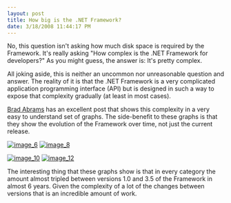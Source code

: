 ```yaml
---
layout: post
title: How big is the .NET Framework?
date: 3/18/2008 11:44:17 PM
---
```


No, this question isn't asking how much disk space is required by the Framework. It's really asking "How complex is the .NET Framework for developers?" As you might guess, the answer is: It's pretty complex.

All joking aside, this is neither an uncommon nor unreasonable question and answer. The reality of it is that the .NET Framework is a very complicated application programming interface (API) but is designed in such a way to expose that complexity gradually (at least in most cases).

[Brad Abrams](http://blogs.msdn.com/brada/archive/2008/03/17/number-of-types-in-the-net-framework.aspx) has an excellent post that shows this complexity in a very easy to understand set of graphs. The side-benefit to these graphs is that they show the evolution of the Framework over time, not just the current release.

[![image_6](http://gwb.blob.core.windows.net/sdorman/WindowsLiveWriter/Howbigisthe.NETFramework_14B3C/image_6_thumb.png)](http://gwb.blob.core.windows.net/sdorman/WindowsLiveWriter/Howbigisthe.NETFramework_14B3C/image_6_2.png) [![image_8](http://gwb.blob.core.windows.net/sdorman/WindowsLiveWriter/Howbigisthe.NETFramework_14B3C/image_8_thumb.png)](http://gwb.blob.core.windows.net/sdorman/WindowsLiveWriter/Howbigisthe.NETFramework_14B3C/image_8_2.png) 

[![image_10](http://gwb.blob.core.windows.net/sdorman/WindowsLiveWriter/Howbigisthe.NETFramework_14B3C/image_10_thumb.png)](http://gwb.blob.core.windows.net/sdorman/WindowsLiveWriter/Howbigisthe.NETFramework_14B3C/image_10_2.png) [![image_12](http://gwb.blob.core.windows.net/sdorman/WindowsLiveWriter/Howbigisthe.NETFramework_14B3C/image_12_thumb.png)](http://gwb.blob.core.windows.net/sdorman/WindowsLiveWriter/Howbigisthe.NETFramework_14B3C/image_12_2.png) 

The interesting thing that these graphs show is that in every category the amount almost tripled between versions 1.0 and 3.5 of the Framework in almost 6 years. Given the complexity of a lot of the changes between versions that is an incredible amount of work.

